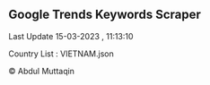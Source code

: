 

## Google Trends Keywords Scraper 
 
Last Update 15-03-2023 , 11:13:10

Country List :
VIETNAM.json



© Abdul Muttaqin 
